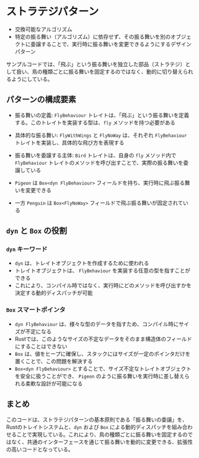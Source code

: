 # ストラテジパターン

- 交換可能なアルゴリズム
- 特定の振る舞い（アルゴリズム）に依存せず、その振る舞いを別のオブジェクトに委譲することで、実行時に振る舞いを変更できるようにするデザインパターン

サンプルコードでは、「飛ぶ」という振る舞いを独立した部品（ストラテジ）として扱い、鳥の種類ごとに振る舞いを固定するのではなく、動的に切り替えられるようにしている。

## パターンの構成要素

- 振る舞いの定義: `FlyBehaviour` トレイトは、「飛ぶ」という振る舞いを定義する。このトレイトを実装する型は、`fly` メソッドを持つ必要がある
- 具体的な振る舞い: `FlyWithWings` と `FlyNoWay` は、それぞれ `FlyBehaviour` トレイトを実装し、具体的な飛び方を表現する
- 振る舞いを委譲する主体: `Bird` トレイトは、自身の `fly` メソッド内で `FlyBehaviour` トレイトのメソッドを呼び出すことで、実際の振る舞いを委譲している


- `Pigeon` は `Box<dyn FlyBehaviour>` フィールドを持ち、実行時に飛ぶ振る舞いを変更できる
- 一方 `Penguin` は `Box<FlyNoWay>` フィールドで飛ぶ振る舞いが固定されている

## `dyn` と `Box` の役割

### `dyn` キーワード

- `dyn` は、トレイトオブジェクトを作成するために使われる
- トレイトオブジェクトは、 `FlyBehaviour` を実装する任意の型を指すことができる
- これにより、コンパイル時ではなく、実行時にどのメソッドを呼び出すかを決定する動的ディスパッチが可能

### `Box` スマートポインタ

- `dyn FlyBehaviour` は、様々な型のデータを指すため、コンパイル時にサイズが不定になる
- Rustでは、このようなサイズの不定なデータをそのまま構造体のフィールドにすることはできない
- `Box` は、値をヒープに確保し、スタックにはサイズが一定のポインタだけを置くことで、この問題を解決する
- `Box<dyn FlyBehaviour>` とすることで、サイズ不定なトレイトオブジェクトを安全に扱うことができ、 `Pigeon` のように振る舞いを実行時に差し替えられる柔軟な設計が可能になる

## まとめ

このコードは、ストラテジパターンの基本原則である「振る舞いの委譲」を、Rustのトレイトシステムと、`dyn` および `Box` による動的ディスパッチを組み合わせることで実現している。これにより、鳥の種類ごとに振る舞いを固定するのではなく、共通のインターフェースを通じて振る舞いを動的に変更できる、拡張性の高いコードとなっている。

